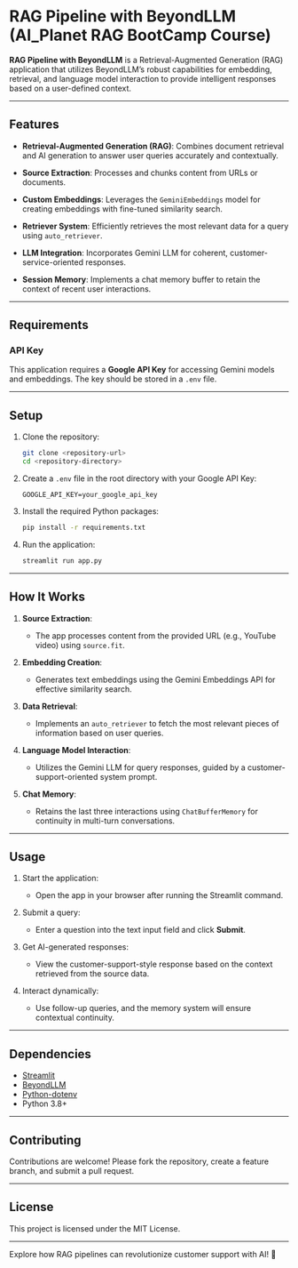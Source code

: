 # RAG Pipeline with BeyondLLM (AI_Planet RAG BootCamp Course)

**RAG Pipeline with BeyondLLM** is a Retrieval-Augmented Generation (RAG) application that utilizes BeyondLLM’s robust capabilities for embedding, retrieval, and language model interaction to provide intelligent responses based on a user-defined context.

---

## Features

- **Retrieval-Augmented Generation (RAG)**:
  Combines document retrieval and AI generation to answer user queries accurately and contextually.
  
- **Source Extraction**:
  Processes and chunks content from URLs or documents.

- **Custom Embeddings**:
  Leverages the `GeminiEmbeddings` model for creating embeddings with fine-tuned similarity search.

- **Retriever System**:
  Efficiently retrieves the most relevant data for a query using `auto_retriever`.

- **LLM Integration**:
  Incorporates Gemini LLM for coherent, customer-service-oriented responses.

- **Session Memory**:
  Implements a chat memory buffer to retain the context of recent user interactions.

---

## Requirements

### API Key
This application requires a **Google API Key** for accessing Gemini models and embeddings. The key should be stored in a `.env` file.

---

## Setup

1. Clone the repository:
   ```bash
   git clone <repository-url>
   cd <repository-directory>
   ```

2. Create a `.env` file in the root directory with your Google API Key:
   ```env
   GOOGLE_API_KEY=your_google_api_key
   ```

3. Install the required Python packages:
   ```bash
   pip install -r requirements.txt
   ```

4. Run the application:
   ```bash
   streamlit run app.py
   ```

---

## How It Works

1. **Source Extraction**:
   - The app processes content from the provided URL (e.g., YouTube video) using `source.fit`.
   
2. **Embedding Creation**:
   - Generates text embeddings using the Gemini Embeddings API for effective similarity search.

3. **Data Retrieval**:
   - Implements an `auto_retriever` to fetch the most relevant pieces of information based on user queries.

4. **Language Model Interaction**:
   - Utilizes the Gemini LLM for query responses, guided by a customer-support-oriented system prompt.

5. **Chat Memory**:
   - Retains the last three interactions using `ChatBufferMemory` for continuity in multi-turn conversations.

---

## Usage

1. Start the application:
   - Open the app in your browser after running the Streamlit command.

2. Submit a query:
   - Enter a question into the text input field and click **Submit**.

3. Get AI-generated responses:
   - View the customer-support-style response based on the context retrieved from the source data.

4. Interact dynamically:
   - Use follow-up queries, and the memory system will ensure contextual continuity.

---

## Dependencies

- [Streamlit](https://streamlit.io/)
- [BeyondLLM](https://github.com/beyondllm)
- [Python-dotenv](https://pypi.org/project/python-dotenv/)
- Python 3.8+

---

## Contributing

Contributions are welcome! Please fork the repository, create a feature branch, and submit a pull request.

---

## License

This project is licensed under the MIT License.

---

Explore how RAG pipelines can revolutionize customer support with AI! 🚀
